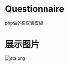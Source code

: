 # Questionnaire
php做的调查表模板
# 展示图片
![sta.png](https://img.hxyxyz.top:444/images/2020/05/18/sta.png)

